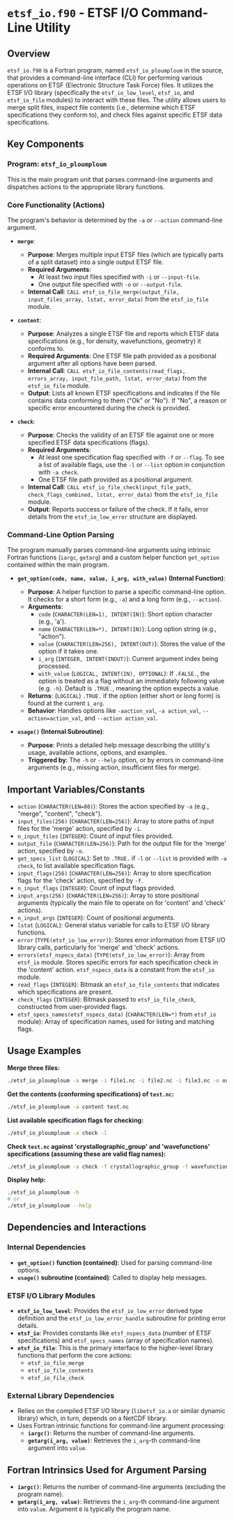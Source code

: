 # `etsf_io.f90` - ETSF I/O Command-Line Utility

## Overview

`etsf_io.f90` is a Fortran program, named `etsf_io_ploumploum` in the source, that provides a command-line interface (CLI) for performing various operations on ETSF (Electronic Structure Task Force) files. It utilizes the ETSF I/O library (specifically the `etsf_io_low_level`, `etsf_io`, and `etsf_io_file` modules) to interact with these files. The utility allows users to merge split files, inspect file contents (i.e., determine which ETSF specifications they conform to), and check files against specific ETSF data specifications.

## Key Components

### Program: `etsf_io_ploumploum`
This is the main program unit that parses command-line arguments and dispatches actions to the appropriate library functions.

### Core Functionality (Actions)
The program's behavior is determined by the `-a` or `--action` command-line argument.

-   **`merge`**:
    -   **Purpose**: Merges multiple input ETSF files (which are typically parts of a split dataset) into a single output ETSF file.
    -   **Required Arguments**:
        -   At least two input files specified with `-i` or `--input-file`.
        -   One output file specified with `-o` or `--output-file`.
    -   **Internal Call**: `CALL etsf_io_file_merge(output_file, input_files_array, lstat, error_data)` from the `etsf_io_file` module.

-   **`content`**:
    -   **Purpose**: Analyzes a single ETSF file and reports which ETSF data specifications (e.g., for density, wavefunctions, geometry) it conforms to.
    -   **Required Arguments**: One ETSF file path provided as a positional argument after all options have been parsed.
    -   **Internal Call**: `CALL etsf_io_file_contents(read_flags, errors_array, input_file_path, lstat, error_data)` from the `etsf_io_file` module.
    -   **Output**: Lists all known ETSF specifications and indicates if the file contains data conforming to them ("Ok" or "No"). If "No", a reason or specific error encountered during the check is provided.

-   **`check`**:
    -   **Purpose**: Checks the validity of an ETSF file against one or more specified ETSF data specifications (flags).
    -   **Required Arguments**:
        -   At least one specification flag specified with `-f` or `--flag`. To see a list of available flags, use the `-l` or `--list` option in conjunction with `-a check`.
        -   One ETSF file path provided as a positional argument.
    -   **Internal Call**: `CALL etsf_io_file_check(input_file_path, check_flags_combined, lstat, error_data)` from the `etsf_io_file` module.
    -   **Output**: Reports success or failure of the check. If it fails, error details from the `etsf_io_low_error` structure are displayed.

### Command-Line Option Parsing
The program manually parses command-line arguments using intrinsic Fortran functions (`iargc`, `getarg`) and a custom helper function `get_option` contained within the main program.

-   **`get_option(code, name, value, i_arg, with_value)` (Internal Function)**:
    -   **Purpose**: A helper function to parse a specific command-line option. It checks for a short form (e.g., `-a`) and a long form (e.g., `--action`).
    -   **Arguments**:
        -   `code` (`CHARACTER(LEN=1), INTENT(IN)`): Short option character (e.g., 'a').
        -   `name` (`CHARACTER(LEN=*), INTENT(IN)`): Long option string (e.g., "action").
        -   `value` (`CHARACTER(LEN=256), INTENT(OUT)`): Stores the value of the option if it takes one.
        -   `i_arg` (`INTEGER, INTENT(INOUT)`): Current argument index being processed.
        -   `with_value` (`LOGICAL, INTENT(IN), OPTIONAL`): If `.FALSE.`, the option is treated as a flag without an immediately following value (e.g. `-h`). Default is `.TRUE.`, meaning the option expects a value.
    -   **Returns**: (`LOGICAL`) `.TRUE.` if the option (either short or long form) is found at the current `i_arg`.
    -   **Behavior**: Handles options like `-aaction_val`, `-a action_val`, `--action=action_val`, and `--action action_val`.

-   **`usage()` (Internal Subroutine)**:
    -   **Purpose**: Prints a detailed help message describing the utility's usage, available actions, options, and examples.
    -   **Triggered by**: The `-h` or `--help` option, or by errors in command-line arguments (e.g., missing action, insufficient files for merge).

## Important Variables/Constants

-   `action` (`CHARACTER(LEN=80)`): Stores the action specified by `-a` (e.g., "merge", "content", "check").
-   `input_files(256)` (`CHARACTER(LEN=256)`): Array to store paths of input files for the 'merge' action, specified by `-i`.
-   `n_input_files` (`INTEGER`): Count of input files provided.
-   `output_file` (`CHARACTER(LEN=256)`): Path for the output file for the 'merge' action, specified by `-o`.
-   `get_specs_list` (`LOGICAL`): Set to `.TRUE.` if `-l` or `--list` is provided with `-a check`, to list available specification flags.
-   `input_flags(256)` (`CHARACTER(LEN=256)`): Array to store specification flags for the 'check' action, specified by `-f`.
-   `n_input_flags` (`INTEGER`): Count of input flags provided.
-   `input_args(256)` (`CHARACTER(LEN=256)`): Array to store positional arguments (typically the main file to operate on for 'content' and 'check' actions).
-   `n_input_args` (`INTEGER`): Count of positional arguments.
-   `lstat` (`LOGICAL`): General status variable for calls to ETSF I/O library functions.
-   `error` (`TYPE(etsf_io_low_error)`): Stores error information from ETSF I/O library calls, particularly for 'merge' and 'check' actions.
-   `errors(etsf_nspecs_data)` (`TYPE(etsf_io_low_error)`): Array from `etsf_io` module. Stores specific errors for each specification check in the 'content' action. `etsf_nspecs_data` is a constant from the `etsf_io` module.
-   `read_flags` (`INTEGER`): Bitmask an `etsf_io_file_contents` that indicates which specifications are present.
-   `check_flags` (`INTEGER`): Bitmask passed to `etsf_io_file_check`, constructed from user-provided flags.
-   `etsf_specs_names(etsf_nspecs_data)` (`CHARACTER(LEN=*)` from `etsf_io` module): Array of specification names, used for listing and matching flags.

## Usage Examples

**Merge three files:**
```bash
./etsf_io_ploumploum -a merge -i file1.nc -i file2.nc -i file3.nc -o output.nc
```

**Get the contents (conforming specifications) of `test.nc`:**
```bash
./etsf_io_ploumploum -a content test.nc
```

**List available specification flags for checking:**
```bash
./etsf_io_ploumploum -a check -l
```

**Check `test.nc` against 'crystallographic_group' and 'wavefunctions' specifications (assuming these are valid flag names):**
```bash
./etsf_io_ploumploum -a check -f crystallographic_group -f wavefunctions test.nc
```

**Display help:**
```bash
./etsf_io_ploumploum -h
# or
./etsf_io_ploumploum --help
```

## Dependencies and Interactions

### Internal Dependencies
-   **`get_option()` function (contained)**: Used for parsing command-line options.
-   **`usage()` subroutine (contained)**: Called to display help messages.

### ETSF I/O Library Modules
-   **`etsf_io_low_level`**: Provides the `etsf_io_low_error` derived type definition and the `etsf_io_low_error_handle` subroutine for printing error details.
-   **`etsf_io`**: Provides constants like `etsf_nspecs_data` (number of ETSF specifications) and `etsf_specs_names` (array of specification names).
-   **`etsf_io_file`**: This is the primary interface to the higher-level library functions that perform the core actions:
    -   `etsf_io_file_merge`
    -   `etsf_io_file_contents`
    -   `etsf_io_file_check`

### External Library Dependencies
-   Relies on the compiled ETSF I/O library (`libetsf_io.a` or similar dynamic library) which, in turn, depends on a NetCDF library.
-   Uses Fortran intrinsic functions for command-line argument processing:
    -   **`iargc()`**: Returns the number of command-line arguments.
    -   **`getarg(i_arg, value)`**: Retrieves the `i_arg`-th command-line argument into `value`.

## Fortran Intrinsics Used for Argument Parsing
-   **`iargc()`**: Returns the number of command-line arguments (excluding the program name).
-   **`getarg(i_arg, value)`**: Retrieves the `i_arg`-th command-line argument into `value`. Argument `0` is typically the program name.
```
